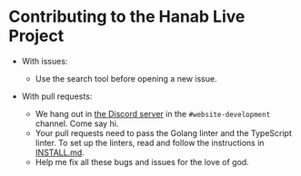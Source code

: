 # Contributing to the Hanab Live Project

- With issues:

  - Use the search tool before opening a new issue.

- With pull requests:

  - We hang out in [the Discord server](https://discord.gg/FADvkJp) in the `#website-development` channel. Come say hi.
  - Your pull requests need to pass the Golang linter and the TypeScript linter. To set up the linters, read and follow the instructions in [INSTALL.md](docs/INSTALL.md).
  - Help me fix all these bugs and issues for the love of god.
